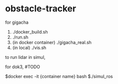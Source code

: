 # obstacle-tracker
for gigacha
1. ./docker_build.sh
2. ./run.sh
3. (in docker container) ./gigacha_real.sh
4. (in local) ./vis.sh

to run lidar in simul,

for dok3,
#TODO


$docker exec -it {container name} bash
$./simul_ros
